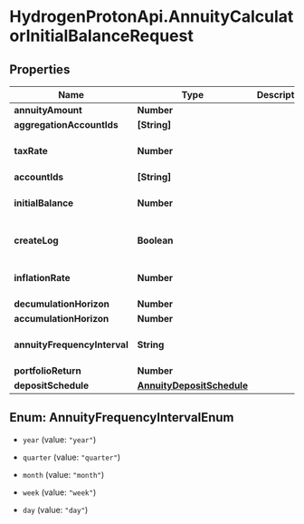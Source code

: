 # HydrogenProtonApi.AnnuityCalculatorInitialBalanceRequest

## Properties
Name | Type | Description | Notes
------------ | ------------- | ------------- | -------------
**annuityAmount** | **Number** |  | 
**aggregationAccountIds** | **[String]** |  | [optional] 
**taxRate** | **Number** |  | [optional] [default to 0.0]
**accountIds** | **[String]** |  | [optional] 
**initialBalance** | **Number** |  | [optional] [default to 0.0]
**createLog** | **Boolean** |  | [optional] [default to false]
**inflationRate** | **Number** |  | [optional] [default to 0.0]
**decumulationHorizon** | **Number** |  | 
**accumulationHorizon** | **Number** |  | 
**annuityFrequencyInterval** | **String** |  | [optional] [default to 'year']
**portfolioReturn** | **Number** |  | 
**depositSchedule** | [**AnnuityDepositSchedule**](AnnuityDepositSchedule.md) |  | [optional] 


<a name="AnnuityFrequencyIntervalEnum"></a>
## Enum: AnnuityFrequencyIntervalEnum


* `year` (value: `"year"`)

* `quarter` (value: `"quarter"`)

* `month` (value: `"month"`)

* `week` (value: `"week"`)

* `day` (value: `"day"`)





